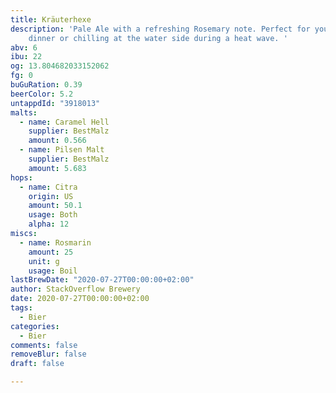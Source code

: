 ```yaml
---
title: Kräuterhexe
description: 'Pale Ale with a refreshing Rosemary note. Perfect for your fine steak
    dinner or chilling at the water side during a heat wave. '
abv: 6
ibu: 22
og: 13.804682033152062
fg: 0
buGuRation: 0.39
beerColor: 5.2
untappdId: "3918013"
malts:
  - name: Caramel Hell
    supplier: BestMalz
    amount: 0.566
  - name: Pilsen Malt
    supplier: BestMalz
    amount: 5.683
hops:
  - name: Citra
    origin: US
    amount: 50.1
    usage: Both
    alpha: 12
miscs:
  - name: Rosmarin
    amount: 25
    unit: g
    usage: Boil
lastBrewDate: "2020-07-27T00:00:00+02:00"
author: StackOverflow Brewery
date: 2020-07-27T00:00:00+02:00
tags:
  - Bier
categories:
  - Bier
comments: false
removeBlur: false
draft: false

---
```

